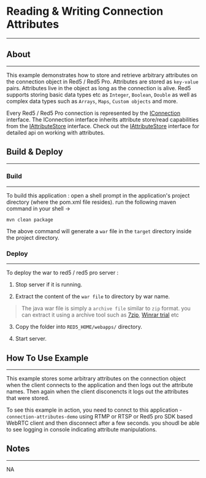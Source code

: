 # Reading & Writing Connection Attributes
---

## About
---


This example demonstrates how to store and retrieve arbitrary attributes on the connection object in Red5 / Red5 Pro. Attributes are stored as `key-value` pairs. Attributes live in the object as long as the connection is alive. Red5 supports storing basic data types etc as `Integer`, `Boolean`, `Double`  as well as complex data types such as `Arrays`, `Maps`, `Custom objects` and more.

Every Red5 / Red5 Pro connection is represented by the [IConnection](http://red5.org/javadoc/red5-server-common/index.html?org/red5/server/api/class-use/IConnection.html) interface. The IConnection interface inherits attribute store/read capabilities from the [IAttributeStore](#http://red5.org/javadoc/red5-server-common/org/red5/server/api/IAttributeStore.html#getAttribute-java.lang.String-) interface. Check out the [IAttributeStore](#http://red5.org/javadoc/red5-server-common/org/red5/server/api/IAttributeStore.html#getAttribute-java.lang.String-) interface for detailed api on working with attributes.


## Build & Deploy
---

### Build
---

To build this application : open a shell prompt in the application's project directory (where the pom.xml file resides). run the following maven command in your shell -> 

``` 
mvn clean package 

```

The above command will generate a `war` file in the `target` directory inside the project directory. 


### Deploy
---

To deploy the war to red5 / red5 pro server :

1. Stop server if it is running.

2. Extract the content of the `war file` to directory by war name. 

> The java war file is simply a `archive file` similar to `zip` format. you can extract it using a archive tool such as [7zip](#http://www.7-zip.org/), [Winrar trial](#http://www.rarlab.com/download.htm) etc

3. Copy the folder into `RED5_HOME/webapps/` directory.

4. Start server.



## How To Use Example
---


This example stores some arbitrary attributes on the connection object when the client connects to the application and then logs out the attribute names. Then again when the client disconencts it logs out the attributes that were stored.

To see this example in action, you need to connct to this application - `connection-attributes-demo` using RTMP or RTSP or Red5 pro SDK based WebRTC client and then disconnect after a few seconds. you shoudl  be able to see logging in console indicating attribute manipulations.



## Notes
---

NA
